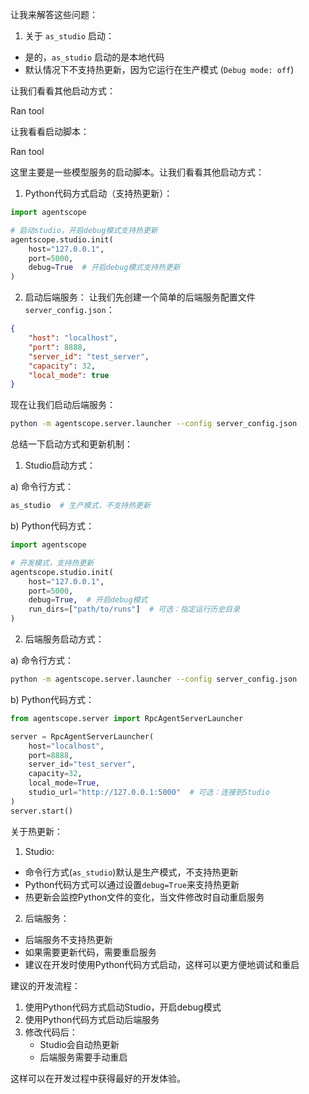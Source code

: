 让我来解答这些问题：

1. 关于 `as_studio` 启动：
- 是的，`as_studio` 启动的是本地代码
- 默认情况下不支持热更新，因为它运行在生产模式 (`Debug mode: off`)

让我们看看其他启动方式：

Ran tool


让我看看启动脚本：

Ran tool


这里主要是一些模型服务的启动脚本。让我们看看其他启动方式：

1. Python代码方式启动（支持热更新）：
```python
import agentscope

# 启动studio，开启debug模式支持热更新
agentscope.studio.init(
    host="127.0.0.1",
    port=5000,
    debug=True  # 开启debug模式支持热更新
)
```

2. 启动后端服务：
让我们先创建一个简单的后端服务配置文件 `server_config.json`：

```json:server_config.json
{
    "host": "localhost",
    "port": 8888,
    "server_id": "test_server",
    "capacity": 32,
    "local_mode": true
}
```






现在让我们启动后端服务：

```bash
python -m agentscope.server.launcher --config server_config.json
```






总结一下启动方式和更新机制：

1. Studio启动方式：

a) 命令行方式：
```bash
as_studio  # 生产模式，不支持热更新
```

b) Python代码方式：
```python
import agentscope

# 开发模式，支持热更新
agentscope.studio.init(
    host="127.0.0.1",
    port=5000,
    debug=True,  # 开启debug模式
    run_dirs=["path/to/runs"]  # 可选：指定运行历史目录
)
```

2. 后端服务启动方式：

a) 命令行方式：
```bash
python -m agentscope.server.launcher --config server_config.json
```

b) Python代码方式：
```python
from agentscope.server import RpcAgentServerLauncher

server = RpcAgentServerLauncher(
    host="localhost",
    port=8888,
    server_id="test_server",
    capacity=32,
    local_mode=True,
    studio_url="http://127.0.0.1:5000"  # 可选：连接到Studio
)
server.start()
```

关于热更新：
1. Studio:
- 命令行方式(`as_studio`)默认是生产模式，不支持热更新
- Python代码方式可以通过设置`debug=True`来支持热更新
- 热更新会监控Python文件的变化，当文件修改时自动重启服务

2. 后端服务：
- 后端服务不支持热更新
- 如果需要更新代码，需要重启服务
- 建议在开发时使用Python代码方式启动，这样可以更方便地调试和重启

建议的开发流程：
1. 使用Python代码方式启动Studio，开启debug模式
2. 使用Python代码方式启动后端服务
3. 修改代码后：
   - Studio会自动热更新
   - 后端服务需要手动重启

这样可以在开发过程中获得最好的开发体验。
